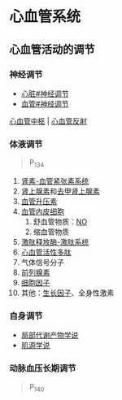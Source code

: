 # 心血管系统

## 心血管活动的调节

### 神经调节

- [心脏#神经调节](心脏.md#神经调节)
- [血管#神经调节](血管.md#神经调节)

[心血管中枢](心血管中枢.md) | [心血管反射](心血管反射.md)


### 体液调节

> P<sub>134</sub>

1. [肾素-血管紧张素系统](肾素-血管紧张素系统.md)
2. [肾上腺素](肾上腺素.md)和[去甲肾上腺素](去甲肾上腺素.md)
3. [血管升压素](血管升压素.md)
4. [血管](血管.md)[内皮细胞](内皮细胞.md)
    1. 舒血管物质：[NO](NO.md)
    2. 缩血管物质
5. [激肽释放酶-激肽系统](激肽释放酶-激肽系统.md)
6. [心血管活性多肽](心血管活性多肽.md)
7. 气体信号分子
8. [前列腺素](前列腺素.md)
9. [细胞因子](细胞因子.md)
10. 其他：[生长因子](生长因子.md)、全身性激素

### 自身调节

- [局部代谢产物学说](局部代谢产物学说.md)
- [肌源学说](肌源学说.md)

### 动脉血压长期调节

> P<sub>140</sub>
